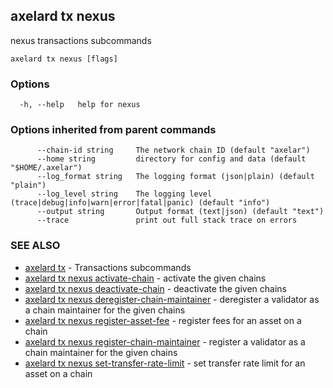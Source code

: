 ## axelard tx nexus

nexus transactions subcommands

```
axelard tx nexus [flags]
```

### Options

```
  -h, --help   help for nexus
```

### Options inherited from parent commands

```
      --chain-id string     The network chain ID (default "axelar")
      --home string         directory for config and data (default "$HOME/.axelar")
      --log_format string   The logging format (json|plain) (default "plain")
      --log_level string    The logging level (trace|debug|info|warn|error|fatal|panic) (default "info")
      --output string       Output format (text|json) (default "text")
      --trace               print out full stack trace on errors
```

### SEE ALSO

* [axelard tx](axelard_tx.md)	 - Transactions subcommands
* [axelard tx nexus activate-chain](axelard_tx_nexus_activate-chain.md)	 - activate the given chains
* [axelard tx nexus deactivate-chain](axelard_tx_nexus_deactivate-chain.md)	 - deactivate the given chains
* [axelard tx nexus deregister-chain-maintainer](axelard_tx_nexus_deregister-chain-maintainer.md)	 - deregister a validator as a chain maintainer for the given chains
* [axelard tx nexus register-asset-fee](axelard_tx_nexus_register-asset-fee.md)	 - register fees for an asset on a chain
* [axelard tx nexus register-chain-maintainer](axelard_tx_nexus_register-chain-maintainer.md)	 - register a validator as a chain maintainer for the given chains
* [axelard tx nexus set-transfer-rate-limit](axelard_tx_nexus_set-transfer-rate-limit.md)	 - set transfer rate limit for an asset on a chain

